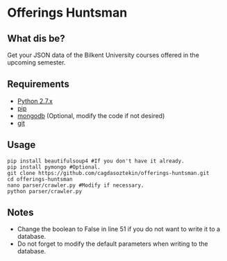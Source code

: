 # Offerings Huntsman 

## What dis be?
Get your JSON data of the Bilkent University courses offered in the upcoming semester. 

## Requirements 
* [Python 2.7.x](http://docs.python-guide.org/en/latest/starting/installation/)
* [pip](https://pip.pypa.io/en/stable/installing/)
* [mongodb](https://docs.mongodb.com/manual/installation/) (Optional, modify the code if not desired)
* [git](https://git-scm.com/book/en/v2/Getting-Started-Installing-Git)

## Usage

	pip install beautifulsoup4 #If you don't have it already.
	pip install pymongo #Optional.
	git clone https://github.com/cagdasoztekin/offerings-huntsman.git
	cd offerings-huntsman
	nano parser/crawler.py #Modify if necessary.
	python parser/crawler.py

## Notes

* Change the boolean to False in line 51 if you do not want to write it to a database.
* Do not forget to modify the default parameters when writing to the database.
